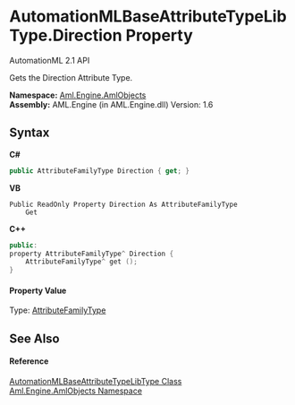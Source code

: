 # AutomationMLBaseAttributeTypeLibType.Direction Property 
AutomationML 2.1 API 

Gets the Direction Attribute Type.

**Namespace:**&nbsp;<a href="N_Aml_Engine_AmlObjects">Aml.Engine.AmlObjects</a><br />**Assembly:**&nbsp;AML.Engine (in AML.Engine.dll) Version: 1.6

## Syntax

**C#**<br />
``` C#
public AttributeFamilyType Direction { get; }
```

**VB**<br />
``` VB
Public ReadOnly Property Direction As AttributeFamilyType
	Get
```

**C++**<br />
``` C++
public:
property AttributeFamilyType^ Direction {
	AttributeFamilyType^ get ();
}
```


#### Property Value
Type: <a href="T_Aml_Engine_CAEX_AttributeFamilyType">AttributeFamilyType</a>

## See Also


#### Reference
<a href="T_Aml_Engine_AmlObjects_AutomationMLBaseAttributeTypeLibType">AutomationMLBaseAttributeTypeLibType Class</a><br /><a href="N_Aml_Engine_AmlObjects">Aml.Engine.AmlObjects Namespace</a><br />